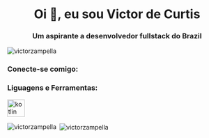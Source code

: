 <h1 align="center">Oi 👋, eu sou Victor de Curtis</h1>
<h3 align="center">Um aspirante a desenvolvedor fullstack do Brazil</h3>

<p align="left"> <img src="https://komarev.com/ghpvc/?username=victorzampella&label=Profile%20views&color=0e75b6&style=flat" alt="victorzampella" /> </p>

<h3 align="left">Conecte-se comigo:</h3>
<p align="left">
</p>

<h3 align="left">Liguagens e Ferramentas:</h3>
<p align="left"> <a href="https://kotlinlang.org" target="_blank" rel="noreferrer"> <img src="https://www.vectorlogo.zone/logos/kotlinlang/kotlinlang-icon.svg" alt="kotlin" width="40" height="40"/> </a> </p>

<p><img align="left" src="https://github-readme-stats.vercel.app/api/top-langs?username=victorzampella&show_icons=true&locale=en&layout=compact" alt="victorzampella" /></p>

<p>&nbsp;<img align="center" src="https://github-readme-stats.vercel.app/api?username=victorzampella&show_icons=true&locale=en" alt="victorzampella" /></p>
